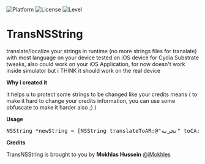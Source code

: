 ![Platform](https://img.shields.io/badge/Platform-iOS-lightgrey.svg?style=flat)
![License](https://img.shields.io/badge/Language-Objective--C-blue.svg)
![Level](https://img.shields.io/badge/License-MIT-blue.svg?style=flat)

# TransNSString

translate/localize your strings in runtime (no more strings files for tranalate) with most language on your device tested on iOS device for Cydia Substrate tweaks, also could work on your iOS Application, for now doesn't work inside simulator but i THINK it should work on the real device

**Why i created it**

it helps u to protect some strings to be changed like your credits means ( to make it hard to change your credits information, you can use some obfuscate to make it harder also ;) )

**Usage**

<pre>
NSString *newString = [NSString translateToAR:@"تجربة" toCA:nil toCS:nil toDA:nil toDE:nil toEL:nil toEN:@"Test" toEN_AU:nil toEN_GB:@"EN_GB" toES:nil toES_MX:nil toFI:nil toFR:@"Essayer" toFR_CA:nil toHE:nil toHI:nil toHR:nil toHU:nil toID:nil toIT:nil toJA:nil toKO:nil toMS:nil toNL:nil toNO:nil toPL:nil toPT:nil toPT_PT:nil toRO:nil toRU:nil toSK:nil toSV:nil toTH:nil toTR:nil toUK:nil toVI:nil toZH_CN:nil toZH_HK:nil toZH_TW:nil];
</pre>

**Credits**

TransNSString is brought to you by **Mokhlas Hussein** <a href="http://www.imokhles.com/">@iMokhles</a>